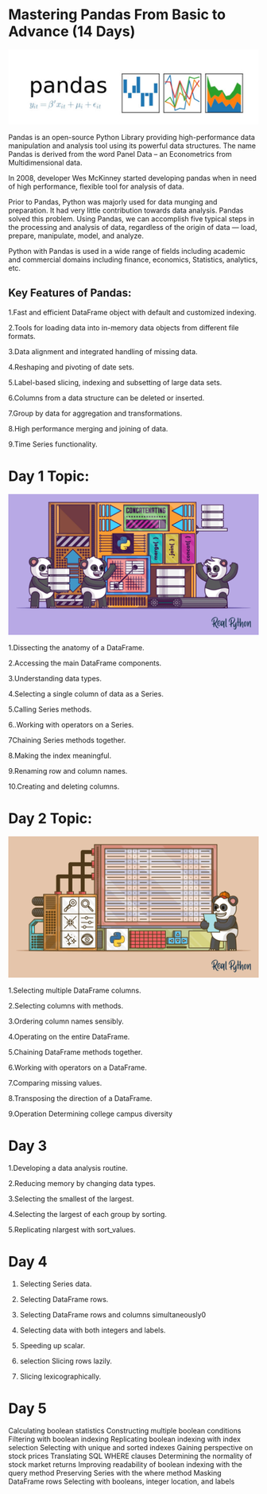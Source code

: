 
# Mastering Pandas From Basic to Advance (14 Days)
![](/images/pd.png)

Pandas is an open-source Python Library providing high-performance data manipulation and analysis tool using its powerful data structures. The name Pandas is derived from the word Panel Data – an Econometrics from Multidimensional data.

In 2008, developer Wes McKinney started developing pandas when in need of high performance, flexible tool for analysis of data.

Prior to Pandas, Python was majorly used for data munging and preparation. It had very little contribution towards data analysis. Pandas solved this problem. Using Pandas, we can accomplish five typical steps in the processing and analysis of data, regardless of the origin of data — load, prepare, manipulate, model, and analyze.

Python with Pandas is used in a wide range of fields including academic and commercial domains including finance, economics, Statistics, analytics, etc.

## Key Features of Pandas:

1.Fast and efficient DataFrame object with default and customized indexing.

2.Tools for loading data into in-memory data objects from different file formats.

3.Data alignment and integrated handling of missing data.

4.Reshaping and pivoting of date sets.

5.Label-based slicing, indexing and subsetting of large data sets.

6.Columns from a data structure can be deleted or inserted.

7.Group by data for aggregation and transformations.

8.High performance merging and joining of data.

9.Time Series functionality.

# Day 1 Topic:

![](/images/Pd1.png)

1.Dissecting the anatomy of a DataFrame.

2.Accessing the main DataFrame components.

3.Understanding data types.

4.Selecting a single column of data as a Series.

5.Calling Series methods.

6..Working with operators on a Series.

7Chaining Series methods together.

8.Making the index meaningful.

9.Renaming row and column names. 

10.Creating and deleting columns.

# Day 2 Topic:

![](/images/PD3.PNG)

1.Selecting multiple DataFrame columns.

2.Selecting columns with methods. 

3.Ordering column names sensibly.

4.Operating on the entire DataFrame. 

5.Chaining DataFrame methods together.

6.Working with operators on a DataFrame.

7.Comparing missing values. 

8.Transposing the direction of a DataFrame. 

9.Operation Determining college campus diversity

#  Day 3

1.Developing a data analysis routine.

2.Reducing memory by changing data types. 

3.Selecting the smallest of the largest. 

4.Selecting the largest of each group by sorting. 

5.Replicating nlargest with sort_values.


# Day 4

1. Selecting Series data.

2. Selecting DataFrame rows. 

3. Selecting DataFrame rows and columns simultaneously0 

4. Selecting data with both integers and labels.

5. Speeding up scalar.

6. selection Slicing rows lazily.

7. Slicing lexicographically.

# Day 5

Calculating boolean statistics Constructing multiple boolean conditions Filtering with boolean indexing Replicating boolean indexing with index selection Selecting with unique and sorted indexes Gaining perspective on stock prices Translating SQL WHERE clauses Determining the normality of stock market returns Improving readability of boolean indexing with the query method Preserving Series with the where method Masking DataFrame rows Selecting with booleans, integer location, and labels
